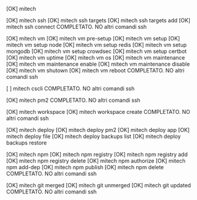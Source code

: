 [OK] mitech

[OK] mitech ssh
[OK] mitech ssh targets
[OK] mitech ssh targets add
[OK] mitech ssh connect
COMPLETATO. NO altri comandi ssh

[OK] mitech vm
[OK] mitech vm pre-setup 
[OK] mitech vm setup
[OK] mitech vm setup node
[OK] mitech vm setup redis
[OK] mitech vm setup mongodb
[OK] mitech vm setup crowdsec
[OK] mitech vm setup certbot
[OK] mitech vm uptime
[OK] mitech vm os
[OK] mitech vm maintenance
[OK] mitech vm maintenance enable
[OK] mitech vm maintenance disable
[OK] mitech vm shutown
[OK] mitech vm reboot
COMPLETATO. NO altri comandi ssh

[  ] mitech cscli
COMPLETATO. NO altri comandi ssh

[OK] mitech pm2
COMPLETATO. NO altri comandi ssh

[OK] mitech workspace
[OK] mitech workspace create
COMPLETATO. NO altri comandi ssh


[OK] mitech deploy
[OK] mitech deploy pm2
[OK] mitech deploy app
[OK] mitech deploy file
[OK] mitech deploy backups list
[OK] mitech deploy backups restore



[OK] mitech npm
[OK] mitech npm registry
[OK] mitech npm registry add
[OK] mitech npm registry delete
[OK] mitech npm authorize
[OK] mitech npm add-dep
[OK] mitech npm publish
[OK] mitech npm delete
COMPLETATO. NO altri comandi ssh

[OK] mitech git merged
[OK] mitech git unmerged
[OK] mitech git updated
COMPLETATO. NO altri comandi ssh